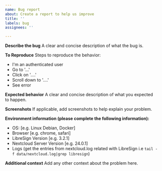 ```yaml
---
name: Bug report
about: Create a report to help us improve
title: ''
labels: bug
assignees: ''

---
```


**Describe the bug**
A clear and concise description of what the bug is.

**To Reproduce**
Steps to reproduce the behavior:
- I'm an authenticated user
- Go to '...'
- Click on '....'
- Scroll down to '....'
- See error

**Expected behavior**
A clear and concise description of what you expected to happen.

**Screenshots**
If applicable, add screenshots to help explain your problem.

**Environment information (please complete the following information):**
 - OS: [e.g. Linux Debian, Docker]
 - Browser [e.g. chrome, safari]
 - LibreSign Version [e.g. 3.2.1]
 - Nextcloud Server Version [e.g. 24.0.1]
 - Logs (get the entries from nextcloud.log related with LibreSign i.e `tail -f data/nextcloud.log|grep libresign`)

**Additional context**
Add any other context about the problem here.
